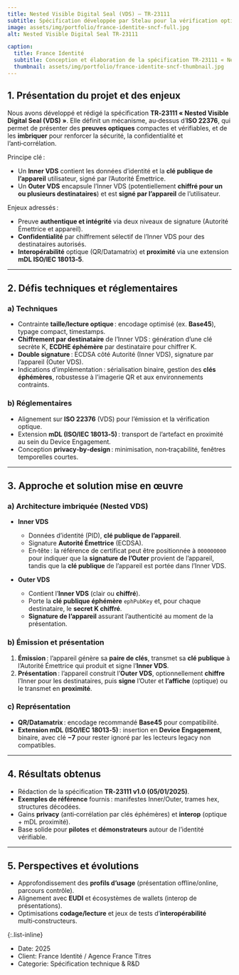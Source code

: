 ```yaml
---
title: Nested Visible Digital Seal (VDS) — TR‑23111
subtitle: Spécification développée par Stelau pour la vérification optique rapide et la proximité mDL
image: assets/img/portfolio/france-identite-sncf-full.jpg
alt: Nested Visible Digital Seal TR‑23111

caption:
  title: France Identité
  subtitle: Conception et élaboration de la spécification TR‑23111 « Nested VDS »
  thumbnail: assets/img/portfolio/france-identite-sncf-thumbnail.jpg
---
```


## 1. Présentation du projet et des enjeux

Nous avons développé et rédigé la spécification **TR‑23111 « Nested Visible Digital Seal (VDS) »**. Elle définit un mécanisme, au‑dessus d’**ISO 22376**, qui permet de présenter des **preuves optiques** compactes et vérifiables, et de les **imbriquer** pour renforcer la sécurité, la confidentialité et l’anti‑corrélation.

Principe clé :

- Un **Inner VDS** contient les données d’identité et la **clé publique de l’appareil** utilisateur, signé par l’Autorité Émettrice.
- Un **Outer VDS** encapsule l’Inner VDS (potentiellement **chiffré pour un ou plusieurs destinataires**) et est **signé par l’appareil** de l’utilisateur.

Enjeux adressés :

- Preuve **authentique et intégrité** via deux niveaux de signature (Autorité Émettrice et appareil).
- **Confidentialité** par chiffrement sélectif de l’Inner VDS pour des destinataires autorisés.
- **Interopérabilité** optique (QR/Datamatrix) et **proximité** via une extension **mDL ISO/IEC 18013‑5**.

---

## 2. Défis techniques et réglementaires

### a) Techniques

- Contrainte **taille/lecture optique** : encodage optimisé (ex. **Base45**), typage compact, timestamps.
- **Chiffrement par destinataire** de l’Inner VDS : génération d’une clé secrète K, **ECDHE éphémère** par destinataire pour chiffrer K.
- **Double signature** : ECDSA côté Autorité (Inner VDS), signature par l’appareil (Outer VDS).
- Indications d’implémentation : sérialisation binaire, gestion des **clés éphémères**, robustesse à l’imagerie QR et aux environnements contraints.

### b) Réglementaires

- Alignement sur **ISO 22376** (VDS) pour l’émission et la vérification optique.
- Extension **mDL (ISO/IEC 18013‑5)** : transport de l’artefact en proximité au sein du Device Engagement.
- Conception **privacy‑by‑design** : minimisation, non‑traçabilité, fenêtres temporelles courtes.

---

## 3. Approche et solution mise en œuvre

### a) Architecture imbriquée (Nested VDS)

- **Inner VDS**

  - Données d’identité (PID), **clé publique de l’appareil**.
  - Signature **Autorité Émettrice** (ECDSA).
  - En‑tête : la référence de certificat peut être positionnée à `000000000` pour indiquer que la **signature de l’Outer** provient de l’appareil, tandis que la **clé publique** de l’appareil est portée dans l’Inner VDS.

- **Outer VDS**
  - Contient l’**Inner VDS** (clair ou **chiffré**).
  - Porte la **clé publique éphémère** `ephPubKey` et, pour chaque destinataire, le **secret K chiffré**.
  - **Signature de l’appareil** assurant l’authenticité au moment de la présentation.

### b) Émission et présentation

1. **Émission** : l’appareil génère sa **paire de clés**, transmet sa **clé publique** à l’Autorité Émettrice qui produit et signe l’**Inner VDS**.
2. **Présentation** : l’appareil construit l’**Outer VDS**, optionnellement **chiffre** l’Inner pour les destinataires, puis **signe** l’Outer et **l’affiche** (optique) ou le transmet en **proximité**.

### c) Représentation

- **QR/Datamatrix** : encodage recommandé **Base45** pour compatibilité.
- **Extension mDL (ISO/IEC 18013‑5)** : insertion en **Device Engagement**, binaire, avec clé **−7** pour rester ignoré par les lecteurs legacy non compatibles.

---

## 4. Résultats obtenus

- Rédaction de la spécification **TR‑23111 v1.0 (05/01/2025)**.
- **Exemples de référence** fournis : manifestes Inner/Outer, trames hex, structures décodées.
- Gains **privacy** (anti‑corrélation par clés éphémères) et **interop** (optique + mDL proximité).
- Base solide pour **pilotes** et **démonstrateurs** autour de l’identité vérifiable.

---

## 5. Perspectives et évolutions

- Approfondissement des **profils d’usage** (présentation offline/online, parcours contrôle).
- Alignement avec **EUDI** et écosystèmes de wallets (interop de présentations).
- Optimisations **codage/lecture** et jeux de tests d’**interopérabilité** multi‑constructeurs.

{:.list-inline}

- Date: 2025
- Client: France Identité / Agence France Titres
- Categorie: Spécification technique & R&D
